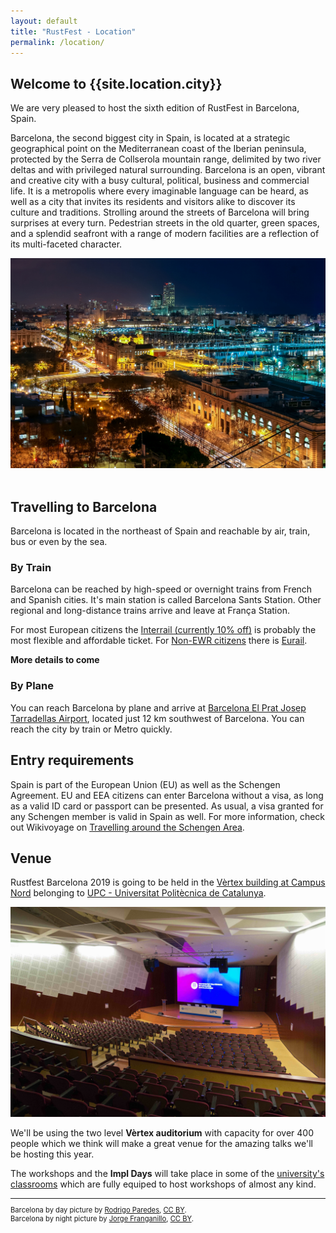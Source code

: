 ```yaml
---
layout: default
title: "RustFest - Location"
permalink: /location/
---
```


<div class="backdrop" style="background: url(/assets/barcelona-day.jpg) 50% 40%; background-repeat:no-repeat; background-size: cover; padding: 0; margin-bottom: 1em;" >
  <div class="popout">
    <section>
      <h1>Welcome to {{site.location.city}}</h1>
      <p>We are very pleased to host the sixth edition of RustFest in Barcelona, Spain.</p>
    </section>

  </div>
</div>

<section markdown="1">

Barcelona, the second biggest city in Spain, is located at a strategic
geographical point on the Mediterranean coast of the Iberian peninsula,
protected by the Serra de Collserola mountain range, delimited by two river
deltas and with privileged natural surrounding. Barcelona is an open, vibrant
and creative city with a busy cultural, political, business and commercial
life. It is a metropolis where every imaginable language can be heard, as well
as a city that invites its residents and visitors alike to discover its culture
and traditions. Strolling around the streets of Barcelona will bring surprises
at every turn. Pedestrian streets in the old quarter, green spaces, and a
splendid seafront with a range of modern facilities are a reflection of its
multi-faceted character.

</section>

<section class="img-grid">
    <img src="/assets/barcelona-night.jpg" alt="Barcelona by Night">
</section>
<br/>
<section markdown="1">

## Travelling to Barcelona

Barcelona is located in the northeast of Spain and reachable by air, train, bus or even by the sea.

### By Train

Barcelona can be reached by high-speed or overnight trains from French and Spanish cities.
It's main station is called Barcelona Sants Station.
Other regional and long-distance trains arrive and leave at França Station.

For most European citizens the [Interrail (currently 10% off)](https://www.interrail.eu/en/autumn-sale/global-pass) is probably the most flexible and affordable ticket.
For [Non-EWR citizens](https://www.interrail.eu/en/help/ordering-pass/do-i-need-interrail-or-eurail-pass) there is [Eurail](https://www.eurail.com/en/eurail-passes/global-pass).

**More details to come**

### By Plane

You can reach Barcelona by plane and arrive at [Barcelona El Prat Josep Tarradellas Airport](https://www.aeropuertobarcelona-elprat.com/ingl/index.html), located just 12 km southwest of Barcelona.
You can reach the city by train or Metro quickly.

## Entry requirements

Spain is part of the European Union (EU) as well as the Schengen Agreement.
EU and EEA citizens can enter Barcelona without a visa, as long as a valid ID card or passport can be presented.
As usual, a visa granted for any Schengen member is valid in Spain as well.
For more information, check out Wikivoyage on [Travelling around the Schengen Area](https://en.wikivoyage.org/wiki/Travelling_around_the_Schengen_Area).

## Venue

Rustfest Barcelona 2019 is going to be held in the [Vèrtex building at Campus Nord](https://www.upc.edu/campusnord/ca/espais/auditori)
belonging to [UPC - Universitat Politècnica de Catalunya](https://www.upc.edu/en).

![Vèrtex Auditorium](/assets/barcelona-vx_auditori.jpg)

We'll be using the two level **Vèrtex auditorium** with capacity for over 400 people which we think will make a great venue for the amazing talks we'll be hosting this year.

The workshops and the **Impl Days** will take place in some of the [university's classrooms](https://www.upc.edu/campusnord/ca/espais/aules-vertex) which are fully equiped to host workshops of almost any kind.

</section>

<section markdown="1" style="font-size: 0.8em">

---

Barcelona by day picture by [Rodrigo Paredes](https://www.flickr.com/photos/rodrigoparedes/),
[CC BY](https://creativecommons.org/licenses/by/2.0/).
<br>
Barcelona by night picture by [Jorge Franganillo](https://www.flickr.com/photos/franganillo/),
[CC BY](https://creativecommons.org/licenses/by/2.0/).

</section>

